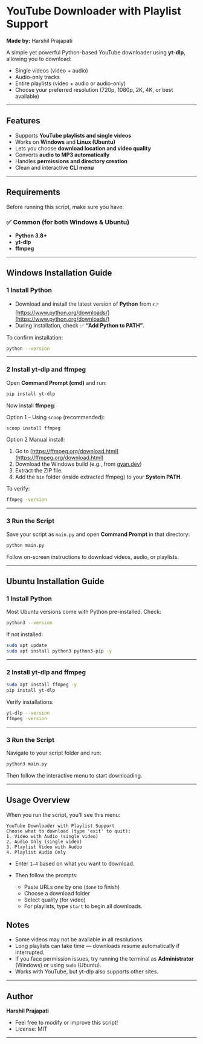 # YouTube Downloader with Playlist Support

**Made by:** Harshil Prajapati

A simple yet powerful Python-based YouTube downloader using **yt-dlp**, allowing you to download:

* Single videos (video + audio)
* Audio-only tracks
* Entire playlists (video + audio or audio-only)
* Choose your preferred resolution (720p, 1080p, 2K, 4K, or best available)

---

## Features

* Supports **YouTube playlists and single videos**
* Works on **Windows** and **Linux (Ubuntu)**
* Lets you choose **download location and video quality**
* Converts **audio to MP3 automatically**
* Handles **permissions and directory creation**
* Clean and interactive **CLI menu**

---

## Requirements

Before running this script, make sure you have:

### ✅ Common (for both Windows & Ubuntu)

* **Python 3.8+**
* **yt-dlp**
* **ffmpeg**

---

## Windows Installation Guide

### 1️ Install Python

* Download and install the latest version of **Python** from
  👉 [https://www.python.org/downloads/](https://www.python.org/downloads/)
* During installation, check ✅ **“Add Python to PATH”**.

To confirm installation:

```bash
python --version
```

---

### 2️ Install yt-dlp and ffmpeg

Open **Command Prompt (cmd)** and run:

```bash
pip install yt-dlp
```

Now install **ffmpeg**:

Option 1 – Using `scoop` (recommended):

```bash
scoop install ffmpeg
```

Option 2 Manual install:

1. Go to [https://ffmpeg.org/download.html](https://ffmpeg.org/download.html)
2. Download the Windows build (e.g., from [gyan.dev](https://www.gyan.dev/ffmpeg/builds/))
3. Extract the ZIP file.
4. Add the `bin` folder (inside extracted ffmpeg) to your **System PATH**.

To verify:

```bash
ffmpeg -version
```

---

### 3️ Run the Script

Save your script as `main.py` and open **Command Prompt** in that directory:

```bash
python main.py
```

Follow on-screen instructions to download videos, audio, or playlists.

---

## Ubuntu Installation Guide

### 1️ Install Python

Most Ubuntu versions come with Python pre-installed. Check:

```bash
python3 --version
```

If not installed:

```bash
sudo apt update
sudo apt install python3 python3-pip -y
```

---

### 2️ Install yt-dlp and ffmpeg

```bash
sudo apt install ffmpeg -y
pip install yt-dlp
```

Verify installations:

```bash
yt-dlp --version
ffmpeg -version
```

---

### 3️ Run the Script

Navigate to your script folder and run:

```bash
python3 main.py
```

Then follow the interactive menu to start downloading.

---

## Usage Overview

When you run the script, you’ll see this menu:

```
YouTube Downloader with Playlist Support
Choose what to download (type 'exit' to quit):
1. Video with Audio (single video)
2. Audio Only (single video)
3. Playlist Video with Audio
4. Playlist Audio Only
```

* Enter `1–4` based on what you want to download.
* Then follow the prompts:

  * Paste URLs one by one (`done` to finish)
  * Choose a download folder
  * Select quality (for video)
  * For playlists, type `start` to begin all downloads.

## Notes

* Some videos may not be available in all resolutions.
* Long playlists can take time — downloads resume automatically if interrupted.
* If you face permission issues, try running the terminal as **Administrator** (Windows) or using `sudo` (Ubuntu).
* Works with YouTube, but yt-dlp also supports other sites.

---

## Author

**Harshil Prajapati**
- Feel free to modify or improve this script!
- License: MIT

---
